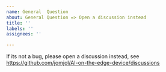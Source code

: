 ```yaml
---
name: General  Question
about: General Question => Open a discussion instead
title: ''
labels: ''
assignees: ''

---
```


If its not a bug, please open a discussion instead, see https://github.com/jomjol/AI-on-the-edge-device/discussions
